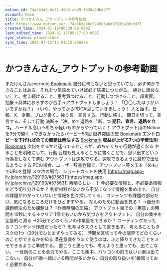 ```yaml
---
notion_id: 74a3b3a8-8c52-49d3-abd9-f330a2dbdd77
account: Main
title: かつきんさん_アウトプットの参考動画
url: https://www.notion.so/_-74a3b3a88c5249d3abd9f330a2dbdd77
created_time: 2024-01-13T06:30:00.000Z
last_edited_time: 2024-01-13T08:17:00.000Z
sync_status: placeholder
sync_time: 2025-07-12T15:01:15.056576
---
```

# かつきんさん_アウトプットの参考動画

またけんさんevernote
[Bookmark](https://www.evernote.com/shard/s559/client/snv?isnewsnv=true&noteGuid=35f23e74-f121-6cc5-da51-e859833a4820&noteKey=b510155a1c5d45a77f4ae9a55d27b328&sn=https://www.evernote.com/shard/s559/sh/35f23e74-f121-6cc5-da51-e859833a4820/b510155a1c5d45a77f4ae9a55d27b328&title=%E3%81%8B%E3%81%A4%E3%81%8D%E3%82%93%E6%AD%B4%E4%BB%A3%E3%82%B3%E3%83%B3%E3%82%B5%E3%83%AB%E7%94%9F%E5%8F%B2%E4%B8%8ANo1%E5%8A%A3%E7%AD%89%E7%94%9F%E3%81%AE%E4%B8%8B%E5%89%8B%E4%B8%8A%E7%89%A9%E8%AA%9E)
自分に何もないと思っていても、必ず何かできることはある。それをつ気詰めていけば必ず結果につながる。
絶対に諦めないこと。考え続けること、思考質つけること、行動しつづけること。超重要。
抽象→具体におろすのが苦手→アウトプットしましょう！
「〇〇したほうがいいですかね？」→いや、やってからPDCA回していきましょう！
人と話す。日報。X。企画。ブログ書く。独り言。宣言する。行動に移す。
期日を切って、宣言する。そして行動
決断→〝決〟めて退路を〝断〟つ
**期日、宣言、退路を立つ。**
ハードル高い→めちゃ軽いものからやっていく！
アウトプット用のNotionを3分で開く→できなかったらバーピー50回
限界突破の壁
[Bookmark](https://www.youtube.com/playlist?list=PLWlA83j_Xvn5uSfieaMpLN31hN_vk1vJN)
**エントロピーを下げれば全ての問題は解決する**
[Bookmark](https://www.youtube.com/watch?v=pm66KsqcVHY)
**収益が上がる7つの学習法則**
[Bookmark](https://www.youtube.com/playlist?list=PLWlA83j_Xvn7guYCGsRlsa29goCEU-sux)
次何をするかと迷ってるところが、めちゃくちゃ行動が遅くなる
やることを明確にして、行動
目標も見えるところに書くことで、思い出すという行為をしなくて済む
アウトプットは速攻でやる。速攻できるように最短で出せるようにする
PCの場合、ユーザー辞書登録で、アウトプット等メモを『めも』でURLを登録
スマホの場合、ショートカットを使用
[https://mag.app-liv.jp/archive/129193/#575631](https://mag.app-liv.jp/archive/129193/#575631)
素晴らしい！！
今必要な情報と、不必要あ情報をどう切り分けるか？
判断材料がないから不安になって情報を集め出す。
自分の課題がわかっていないと情報を色々探してくる。
コンテンツも課題の部分だけ、気になるところだけをひとまずやる。
なんのために動画を見る？
→自分の課題解決のため課題は？『作業時間の圧縮』
アウトプット目での「用意」の時間を10秒にする→クリア
1個でもいいから気づきをアウトプット。
自分の集中を定量的に測る
→25分でどのくらいの作業量をできるか？
コーディングだったら？コンテンツ作成だったら？
思考はタスクとして書き出す。
考えることもタスクの1つ（20分でひとまずやってみる）
時間を区切って今の限界でどのくらいのことができるかを知る
潜在意識をうまく使うのは、ふと降りてきたことをメモできるように準備する。
書こうと思っても、考えようと思っても、出てこない。
一旦別のことを全力でやる。ここも集中。パソコンの前ではいい案は出てこない。
自分が1番一緒にいる時間が多いから、自分の取り扱いを1番知っておく必要がある。